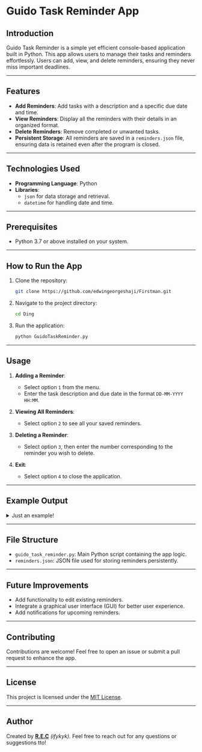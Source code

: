 # Guido Task Reminder App

## Introduction
Guido Task Reminder is a simple yet efficient console-based application built in Python. This app allows users to manage their tasks and reminders effortlessly. Users can add, view, and delete reminders, ensuring they never miss important deadlines.

---

## Features
- **Add Reminders**: Add tasks with a description and a specific due date and time.
- **View Reminders**: Display all the reminders with their details in an organized format.
- **Delete Reminders**: Remove completed or unwanted tasks.
- **Persistent Storage**: All reminders are saved in a `reminders.json` file, ensuring data is retained even after the program is closed.

---

## Technologies Used
- **Programming Language**: Python
- **Libraries**: 
  - `json` for data storage and retrieval.
  - `datetime` for handling date and time.

---

## Prerequisites
- Python 3.7 or above installed on your system.

---

## How to Run the App
1. Clone the repository:
   ```bash
   git clone https://github.com/edwingeorgeshaji/Firstman.git
   ```

2. Navigate to the project directory:
   ```bash
   cd Ding
   ```

3. Run the application:
   ```bash
   python GuidoTaskReminder.py
   ```

---

## Usage
1. **Adding a Reminder**:
   - Select option `1` from the menu.
   - Enter the task description and due date in the format `DD-MM-YYYY HH:MM`.
   
2. **Viewing All Reminders**:
   - Select option `2` to see all your saved reminders.

3. **Deleting a Reminder**:
   - Select option `3`, then enter the number corresponding to the reminder you wish to delete.

4. **Exit**:
   - Select option `4` to close the application.

---

## Example Output

<details>
 <summary>Just an example!</summary>

```plaintext
Guido Task Reminder
1. Add a reminder
2. View all reminders
3. Delete a reminder
4. Exit

Enter your choice: 1
Enter reminder description: Buy groceries
Enter due date (DD-MM-YYYY HH:MM): 27-12-2024 18:30
Reminder added successfully!

Enter your choice: 2

Your Reminders:
1. Buy groceries (Due: 2024-12-27 18:30)

Enter your choice: 3
Enter the reminder number to delete: 1
Reminder deleted successfully!

Enter your choice: 4
Goodbye!
```

</details>

---

## File Structure
- `guido_task_reminder.py`: Main Python script containing the app logic.
- `reminders.json`: JSON file used for storing reminders persistently.

---

## Future Improvements
- Add functionality to edit existing reminders.
- Integrate a graphical user interface (GUI) for better user experience.
- Add notifications for upcoming reminders.

---

## Contributing
Contributions are welcome! Feel free to open an issue or submit a pull request to enhance the app.

---

## License
This project is licensed under the [MIT License](LICENSE).

---

## Author
Created by <strong>[R.E.C](https://github.com/edwingeorgeshaji)</strong> <i>(ifykyk).</i> Feel free to reach out for any questions or suggestions tto!
